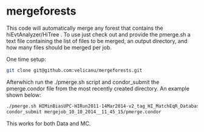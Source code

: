 mergeforests
============
This code will automatically merge any forest that contains the hiEvtAnalyzer/HiTree . To use just check out and provide the pmerge.sh a text file containing the list of files to be merged, an output directory, and how many files should be merged per job.

One time setup:
```bash
git clone git@github.com:velicanu/mergeforests.git
```

Afterwhich run the ./pmerge.sh script and condor_submit the pmerge.condor file from the most recently created directory. An example shown below:
```bash
./pmerge.sh HIMinBiasUPC-HIRun2011-14Mar2014-v2_tag_HI_MatchEqR_DatabaseJEC.txt /mnt/hadoop/cms/store/user/velicanu/HIMinBiasUPC-HIRun2011-14Mar2014-v2_tag_HI_MatchEqR_DatabaseJEC_merged 500
condor_submit mergejob_10_10_2014__11_45_15/pmerge.condor
```

This works for both Data and MC.
